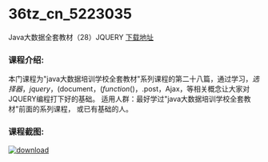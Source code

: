 # 36tz_cn_5223035
Java大数据全套教材（28）JQUERY
[下载地址](http://www.36tz.cn/article/5223035 "下载地址")
### 课程介绍:
本门课程为"java大数据培训学校全套教材"系列课程的第二十八篇，通过学习，$选择器，jquery，$(document，$(function()，$.post，Ajax，等相关概念让大家对JQUERY编程打下好的基础。 适用人群：最好学过"java大数据培训学校全套教材"前面的系列课程， 或已有基础的人。

### 课程截图:
[![download](http://36tz.cn/muke_img/2022_02_2-63.png "下载地址")](http://www.36tz.cn "下载地址")
